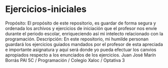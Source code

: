 # Ejercicios-iniciales
Propósito: El propósito de este repositorio, es guardar de forma segura y ordenada los archivos y ejercicios de iniciación que el profesor nos envíe durante el periodo escolar, enriqueciendo así mi intelecto relacionado con la programación.
Descripción: En este repositorio, mi humilde personan guardará los ejercicios guiados mandados por el profesor de esta apreciada e importante asignatura y aquí será donde yo pueda efectuar los canvios apropiados respecto a los enunciados de los ejercicios.
Juan José Marín Borrás PAI 5C / Programación / Colegio Xaloc / Optativa 3
